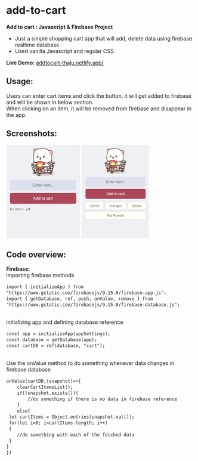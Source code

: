 # add-to-cart
**Add to cart : Javascript & Firebase Project** <br/>
 - Just a simple shopping cart app that will add, delete data using firebase realtime database. <br/>
 - Used vanilla Javascript and regular CSS.

**Live Demo:** [addtocart-thaju.netlify.app/](https://addtocart-thaju.netlify.app/)
<br/>

## Usage:
Users can enter cart items and click the button, it will get added to firebase and will be shown in below section.<br/>
When clicking on an item, it will be removed from firebase and disappear in the app.

## Screenshots:

<img src="assets/screenshots/Screenshot 1.png" height="250"/> <img src="assets/screenshots/Screenshot 2.png" height="250"/>

## Code overview:
**Firebase:** <br/>
importing firebase methods
```
import { initializeApp } from "https://www.gstatic.com/firebasejs/9.15.0/firebase-app.js";
import { getDatabase, ref, push, onValue, remove } from "https://www.gstatic.com/firebasejs/9.15.0/firebase-database.js";
```
<br/>
initializing app and defining database reference
<br/>

```
const app = initializeApp(appSettings);
const database = getDatabase(app);
const cartDB = ref(database, "cart");
```
<br/>
Use the onValue method to do something whenever data changes in firebase database
<br/>

```
onValue(cartDB,(snapshot)=>{
    clearCartItemsList();
    if(!snapshot.exists()){
        //do something if there is no data in firebase reference
    }
    else{
 let cartItems = Object.entries(snapshot.val());
 for(let i=0; i<cartItems.length; i++)
 {
    //do something with each of the fetched data
 }
}
})
```
